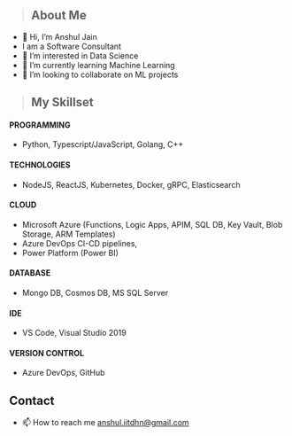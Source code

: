 > ## About Me
- 👋 Hi, I’m Anshul Jain
- I am a Software Consultant
- 👀 I’m interested in Data Science
- 🌱 I’m currently learning Machine Learning
- 💞️ I’m looking to collaborate on ML projects
> ## My Skillset

#### PROGRAMMING
- Python, Typescript/JavaScript, Golang, C++
#### TECHNOLOGIES
- NodeJS, ReactJS, Kubernetes, Docker, gRPC, Elasticsearch
#### CLOUD
- Microsoft Azure (Functions, Logic Apps, APIM, SQL DB, Key Vault, Blob Storage, ARM Templates)
- Azure DevOps CI-CD pipelines, 
- Power Platform (Power BI)
#### DATABASE
- Mongo DB, Cosmos DB, MS SQL Server
#### IDE
- VS Code, Visual Studio 2019
#### VERSION CONTROL
- Azure DevOps, GitHub

## Contact

- 📫 How to reach me anshul.iitdhn@gmail.com

<!---
janshul95/janshul95 is a ✨ special ✨ repository because its `README.md` (this file) appears on your GitHub profile.
You can click the Preview link to take a look at your changes.
--->
